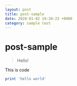 ```yaml
---
layout: post
title: post-sample
date: 2020-01-02 19:20:23 +0900
category: sample test
---
```

# post-sample
> Hello!

This is code
```ruby
print 'hello world'
```
